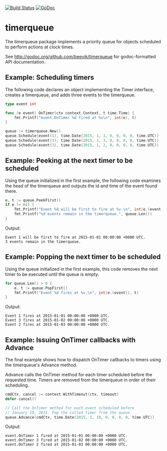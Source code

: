 [![Build Status](https://travis-ci.org/beevik/timerqueue.svg?branch=master)](https://travis-ci.org/beevik/timerqueue)
[![GoDoc](https://godoc.org/github.com/beevik/timerqueue?status.svg)](https://godoc.org/github.com/beevik/timerqueue)

timerqueue
==========

The timerqueue package implements a priority queue for objects scheduled to
perform actions at clock times.

See http://godoc.org/github.com/beevik/timerqueue for godoc-formatted API
documentation.

## Example: Scheduling timers

The following code declares an object implementing the Timer interface,
creates a timerqueue, and adds three events to the timerqueue.

```go
type event int

func (e event) OnTimer(ctx context.Context, t time.Time) {
    fmt.Printf("event.OnTimer %d fired at %v\n", int(e), t)
}

queue := timerqueue.New()
queue.Schedule(event(1), time.Date(2015, 1, 1, 0, 0, 0, 0, time.UTC))
queue.Schedule(event(2), time.Date(2015, 1, 3, 0, 0, 0, 0, time.UTC))
queue.Schedule(event(3), time.Date(2015, 1, 2, 0, 0, 0, 0, time.UTC))

```

## Example: Peeking at the next timer to be scheduled

Using the queue initialized in the first example, the following code
examines the head of the timerqueue and outputs the id and time of
the event found there.

```go
e, t := queue.PeekFirst()
if e != nil {
    fmt.Printf("Event %d will be first to fire at %v.\n", int(e.(event)), t)
    fmt.Printf("%d events remain in the timerqueue.", queue.Len())
}
```

Output:
```
Event 1 will be first to fire at 2015-01-01 00:00:00 +0000 UTC.
3 events remain in the timerqueue.
```

## Example: Popping the next timer to be scheduled

Using the queue initialized in the first example, this code
removes the next timer to be executed until the queue is empty.

```go
for queue.Len() > 0 {
    e, t := queue.PopFirst()
    fmt.Printf("Event %d fires at %v.\n", int(e.(event)), t)
}
```

Output:
```
Event 1 fires at 2015-01-01 00:00:00 +0000 UTC.
Event 3 fires at 2015-01-02 00:00:00 +0000 UTC.
Event 2 fires at 2015-01-03 00:00:00 +0000 UTC.
```

## Example: Issuing OnTimer callbacks with Advance

The final example shows how to dispatch OnTimer callbacks to
timers using the timerqueue's Advance method.

Advance calls the OnTimer method for each timer scheduled
before the requested time. Timers are removed from the timerqueue
in order of their scheduling.

```go
cmdCtx, cancel := context.WithTimeout(ctx, timeout)
defer cancel()

// Call the OnTimer method for each event scheduled before
// January 10, 2015. Pop the called timer from the queue.
queue.Advance(cmdCtx, time.Date(2015, 1, 10, 0, 0, 0, 0, time.UTC))
```

Output:
```
event.OnTimer 1 fired at 2015-01-01 00:00:00 +0000 UTC.
event.OnTimer 3 fired at 2015-01-02 00:00:00 +0000 UTC.
event.OnTimer 2 fired at 2015-01-03 00:00:00 +0000 UTC.
```
